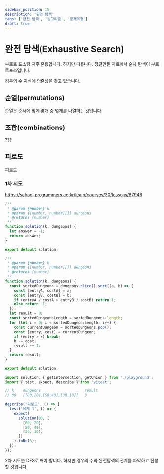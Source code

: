 ```yaml
---
sidebar_position: 15
description: '완전 탐색'
tags: ['완전 탐색', '알고리즘', '문제유형']
draft: true
---
```


# 완전 탐색(Exhaustive Search)

부르트 포스랑 자주 혼용합니다. 하지만 다릅니다. 정렬안된 자료에서 순차 탐색이 부르트포스입니다.

경우의 수 지식에 의존성을 갖고 있습니다.

<!-- @todo 아래 내용 정리하기 -->
<!-- ## dfs와 순열과 조합 -->

<!-- https://leejams.github.io/%EC%A1%B0%ED%95%A9/ -->

<!-- https://velog.io/@rlatp1409/%EC%95%8C%EA%B3%A0%EB%A6%AC%EC%A6%98-JS-%EC%88%9C%EC%97%B4%EA%B3%BC-%EC%A1%B0%ED%95%A9-%EA%B5%AC%ED%98%84-%EC%9E%90%EB%B0%94%EC%8A%A4%ED%81%AC%EB%A6%BD%ED%8A%B8 -->

<!-- https://velog.io/@devjade/JavaScript%EB%A1%9C-%EC%88%9C%EC%97%B4%EA%B3%BC-%EC%A1%B0%ED%95%A9-%EC%95%8C%EA%B3%A0%EB%A6%AC%EC%A6%98-%EA%B5%AC%ED%98%84%ED%95%98%EA%B8%B0 -->

## 순열(permutations)

순열은 순서에 맞게 몇개 중 몇개를 나열하는 것입니다.

## 조합(combinations)

???

## 피로도

[피로도](https://school.programmers.co.kr/learn/courses/30/lessons/87946)

### 1차 시도

https://school.programmers.co.kr/learn/courses/30/lessons/87946

```js
/**
 * @param {number} k
 * @param {[number, number][]} dungeons
 * @returns {number}
 */
function solution(k, dungeons) {
  let answer = -1;
  return answer;
}

export default solution;
```

```js
/**
 * @param {number} k
 * @param {[number, number][]} dungeons
 * @returns {number}
 */
function solution(k, dungeons) {
  const sortedDungeons = dungeons.slice().sort((a, b) => {
    const [entryA, costA] = a;
    const [entryB, costB] = b;
    if (entryA / costA > entryB / costB) return 1;
    else return -1;
  });
  let result = 0;
  const sortedDungeonsLength = sortedDungeons.length;
  for (let i = 0; i < sortedDungeonsLength; i++) {
    const currentDungeon = sortedDungeons.pop();
    const [entry, cost] = currentDungeon;
    if (entry > k) break;
    k -= cost;
    result += 1;
  }
  return result;
}

export default solution;
```

```js
import solution, { getIntersection, getUnion } from './playground';
import { test, expect, describe } from 'vitest';

// k	dungeons	                result
// 80	[[80,20],[50,40],[30,10]]	3

describe('피로도', () => {
  test('예제 1', () => {
    expect(
      solution(80, [
        [80, 20],
        [50, 40],
        [30, 10],
      ])
    ).toBe(3);
  });
});
```

2차 시도는 DFS로 해야 합니다. 하지만 경우의 수와 완전탐색의 관계를 파악하고 진행할 것입니다.
